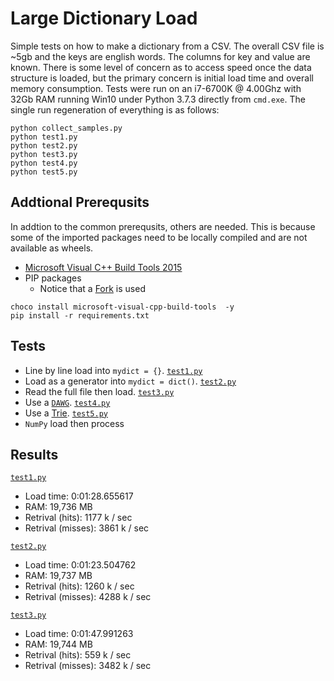 # Large Dictionary Load

Simple tests on how to make a dictionary from a CSV.
The overall CSV file is ~5gb and the keys are english words.
The columns for key and value are known.
There is some level of concern as to access speed once the data structure is loaded, but the primary concern is initial load time and overall memory consumption.
Tests were run on an i7-6700K @ 4.00Ghz with 32Gb RAM running Win10 under Python 3.7.3 directly from `cmd.exe`.
The single run regeneration of everything is as follows:

```{shell}
python collect_samples.py
python test1.py
python test2.py
python test3.py
python test4.py
python test5.py
```

## Addtional Prerequsits

In addtion to the common prerequsits, others are needed.
This is because some of the imported packages need to be locally compiled and are not available as wheels.

* [Microsoft Visual C++ Build Tools 2015](https://visualstudio.microsoft.com/downloads)
* PIP packages
  * Notice that a [Fork](git+https://github.com/poke1024/DAWG.git@fix-cython-py3) is used

```{ps1}
choco install microsoft-visual-cpp-build-tools  -y
pip install -r requirements.txt
```

## Tests

* Line by line load into `mydict = {}`.
  [`test1.py`](./text1.py)
* Load as a generator into `mydict = dict()`.
  [`test2.py`](./text2.py)
* Read the full file then load.
  [`test3.py`](./text3.py)
* Use a [`DAWG`](https://github.com/pytries/DAWG).
  [`test4.py`](./text4.py)
* Use a [Trie](https://github.com/pytries/datrie).
  [`test5.py`](./text5.py)
* `NumPy` load then process

## Results

[`test1.py`](./text1.py)

* Load time: 0:01:28.655617
* RAM: 19,736 MB
* Retrival (hits): 1177 k / sec
* Retrival (misses): 3861 k / sec

[`test2.py`](./text2.py)

* Load time: 0:01:23.504762
* RAM: 19,737 MB
* Retrival (hits): 1260 k / sec
* Retrival (misses): 4288 k / sec

[`test3.py`](./text3.py)

* Load time: 0:01:47.991263
* RAM: 19,744 MB
* Retrival (hits): 559 k / sec
* Retrival (misses): 3482 k / sec